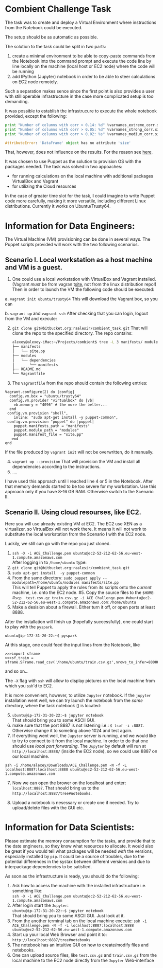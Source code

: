 Combient Challenge Task
========================

The task was to create and deploy a Virtual Environment where instructions from
the Notebook could be executed.

The setup should be as automatic as possible.

The solution  to  the task could be split in two parts:

1. create a minimal environment to be able to copy-paste commands from the
Notebook into the command prompt and execute the code line  by line locally on
the machine (local host or EC2 node) where the code will be running
2. add IPython (Jupyter) notebook in order to be able to steer calculations on 
EC2 node remotely.


Such a separation makes sence since the first point is also provides a user with
still operable infrastructure in the case more complicated setup is too demanding.

It was possible to establish the infrastrucure to execute the whole notebook
provided, except the following:

```python
print "Number of columns with corr > 0.14: %d" %varnames_extreme_corr.size
print "Number of columns with corr > 0.05: %d" %varnames_strong_corr.size
print "Number of columns with corr > 0.02: %s" %varnames_medium_corr.size

AttributeError: 'DataFrame' object has no attribute 'size'
```
That, however, does not influence on the results. For the reason see 
[here](https://github.com/pandas-dev/pandas/issues/8846).


It was chosen to use Puppet as the solution to provision OS with the packages
needed. 
The task was solved in two appoaches:
- for running calculations on the local machine with additional packages
  VirtualBox and Vagrant
- for utilizing the Cloud resources

In the case of greater time slot for the task, I could imagine to write Puppet
code more carefully, making it more versatile, including different Linux
distributions. Currently it works on Ubuntu/Trusty64.




Information for Data Engineers:
===============================  


The Virtual Machine (VM) provisioning can be done in several ways. 
The Puppet scripts provided will work with the two following scenarios.

Scenario I. Local workstation as a host machine and VM is a guest.
------------------------------------------------------------------
1. One could use a local workstation with  VirtualBox and Vagrant installed.
(Vagrant *must* be from vagran t[site](https://www.vagrantup.com/downloads.html), 
not from the linux distribution repo!)
Then in order to launch the VM the following code should be executed:

  a. `vagrant init ubuntu/trusty64`
      This will download the Vagrant box, so you can 

  b. `vagrant up` and  `vagrant ssh`
After checking that you can login,  logout from the VM and execute:

2. `git clone git@bitbucket.org:raalesir/combient_task.git`
That will clone the repo to the specified directory. The repo contains:
    ```bash
    alexey@alexey-iMac:~/Projects/combient$ tree -L 3 manifests/ modules/
    ├── manifests
    │   └── site.pp
    ├── modules
    │   └── dependencies
    │       └── manifests
    ├── README.md
    └── Vagrantfile
    ```
3. The `Vagrantfile` from the repo should contain the following entries:
  
  ```puppet
  Vagrant.configure(2) do |config|
    config.vm.box = "ubuntu/trusty64"
    config.vm.provider "virtualbox" do |vb|
      vb.memory = "4096" # the more the better...
    end
   config.vm.provision "shell",
      inline: "sudo apt-get install -y puppet-common", 
   config.vm.provision "puppet" do |puppet|
      puppet.manifests_path = "manifests"
      puppet.module_path = "modules"
      puppet.manifest_file = "site.pp"
     end
  end
  ```
  If the file produced by `vagrant init` will not be overwritten, do it manually.

4. `vagrant up --provision`
  That will provision the VM and install all dependencies according to the
  instructions.
5. ....

I have used this approach until I reached line 4 or 5 in the Notebook. After
that memory demands started to be too severe for my workstation. Use this
approach only if you have 8-16 GB RAM.
Otherwise switch to the Scenario II.


Scenario II. Using cloud resourses, like EC2.
----------------------------------------------

Here you will use  already existing VM at EC2.
The EC2 use XEN as a virtualizer, so VirtualBox will not work there. It means it
will not work to substitute the local workstation from the Scenario I with the 
EC2 node.

Luckily, we still can go with the repo you just cloned.

1. `ssh -X -i ACE_Challenge.pem ubuntu@ec2-52-212-62-56.eu-west-1.compute.amazonaws.com`  
After logging in to `/home/ubuntu`  type:
2. `git clone git@bitbucket.org:raalesir/combient_task.git`
3. `sudo apt-get install  -y puppet-common`
4. From the same directory:
`sudo puppet apply --modulepath=/home/ubuntu/modules manifests/site.pp`  
This will tell Puppet to  apply the rules from its scripts onto the *current* machine, 
i.e. onto the EC2 node. 
#5. Copy the source files to the `$HOME`:  
#`scp  test.csv.gz train.csv.gz -i ACE_Challenge.pem
#ubuntu@ec2-52-212-62-56.eu-west-1.compute.amazonaws.com:/home/ubuntu`
6. Make a desision about a firewall. Either turn it off, or open ports at least 8888. 

After the installation will finish up (hopefully successfully), one could start
to play with the `pyspark`.

`ubuntu@ip-172-31-20-22:~$ pyspark`

At this stage, one could feed  the input lines from the Notebook, like 
```
>>>import sframe
>>>sf_train = sframe.SFrame.read_csv('/home/ubuntu/train.csv.gz',nrows_to_infer=80000)
```
and so on... 

The `-X` flag with `ssh` will allow to display pictures on the local machine
from which you `ssh`'d to EC2.

It is more convenient, however, to utilize `Jupyter` notebook. If the `jupyter`
installation went well, we can try launch the notebook from the *same*
directory, where the task notebook () is located:

5. `ubuntu@ip-172-31-20-22:~$ jupyter notebook`  
That should bring you to some ASCII GUI.
3. make sure that the port 8887 is not listening i.e.: `$ lsof -i :8887`. Otherwise
   change it to someting above 1024 and test again.
6. If everything went well, the `Jupyter` server is running, and we would like to
   try to connect to it from the local machine. In order to do that one should
    use  *local port forwarding*. The `Jupyter` by default will run at `http://localhost:8888/` 
   (inside the EC2 node), so we could use  8887 on our local machine.
  
  `ssh -i /home/alexey/Downloads/ACE_Challenge.pem -N -f -L localhost:8887:localhost:8888
   ubuntu@ec2-52-212-62-56.eu-west-1.compute.amazonaws.com`

7. Now we can open the brower on the localhost and enter: `localhost:8887`. That
   should bring us to the `http://localhost:8887/tree#notebooks`.

8. Upload a notebook is nesessary or create one if needed. Try to upload/delete
   files with the GUI etc.


Information for Data Scientists:
===============================

Please estimate the memory consumption for the tasks, and provide that to
the date engineers, so they know what resources to allocate.
It would also be great if you would tell what packages will be needed *with* the
versions, especially installed by `pip`. It could be a source of troubles, due to 
the potential differences in the systax between different versions and due to
interpackage dependencies to be satisfied.


As soon as the infrastructure is ready, you should do the following:

1. Ask how to access the machine with the installed infrastructure i.e.
   something like:  
 `ssh -X -i ACE_Challenge.pem
ubuntu@ec2-52-212-62-56.eu-west-1.compute.amazonaws.com`
2. After login start the `Jupyter`:  
`ubuntu@ip-172-31-20-22:~$ jupyter notebook`  
That should bring you to some ASCII GUI. Just look at it.
3. From the another terminal tab on the local machine execute: 
`ssh -i ACE_Challenge.pem -N -f -L localhost:8887:localhost:8888
ubuntu@ec2-52-212-62-56.eu-west-1.compute.amazonaws.com`
4. Start up your local Web Browser and point it to:  
`http://localhost:8887/tree#notebooks`
5. The notebook has an intuitive GUI on how to create/modify files and
   notebooks. 
6. One can upload source files, like `test.csv.gz` and `train.csv.gz` from the
   local machine to the EC2 node directly from the `Jupyter` Web-interface
 
